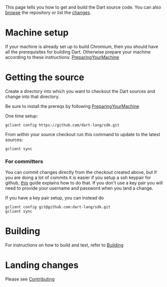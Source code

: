 
This page tells you how to get and build the Dart source code.
You can also [browse](https://github.com/dart-lang/sdk) the repository or list the [changes](https://github.com/dart-lang/sdk/commits/master).

# Machine setup

If your machine is already set up to build Chromium, then you should have all the prerequisites for building Dart. Otherwise prepare your machine according to these instructions: [PreparingYourMachine](PreparingYourMachine.md)

# Getting the source

Create a directory into which you want to checkout the Dart sources and change into that directory.

Be sure to install the prereqs by following [PreparingYourMachine](PreparingYourMachine.md)

One time setup:
```
gclient config https://github.com/dart-lang/sdk.git
```

From within your source checkout run this command to update to the latest sources:
```
gclient sync
```

### For committers

You can commit changes directly from the checkout created above, but if you are doing a lot of commits it is easier if you setup a ssh keypair for github, [this](https://help.github.com/articles/generating-ssh-keys/) guide explains how to do that. If you don't use a key pair you will need to provide your username and password when you land a change.

If you have a key pair setup, you can instead do
```
gclient config git@github.com:dart-lang/sdk.git
gclient sync
```
# Building

For instructions on how to build and test, refer to [Building](Building.md)

# Landing changes

Please see [Contributing](Contributing.md)